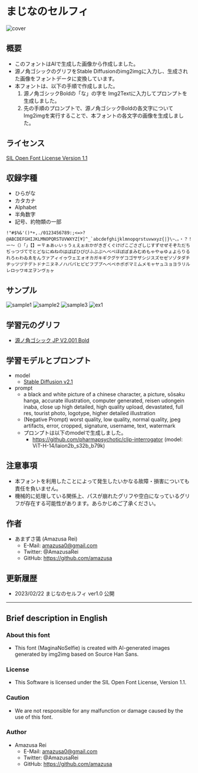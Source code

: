 # まじなのセルフィ

![cover](./images/cover.png)

## 概要

- このフォントはAIで生成した画像から作成しました。
- 源ノ角ゴシックのグリフをStable Diffusionのimg2imgに入力し、生成された画像をフォントデータに変換しています。
- 本フォントは、以下の手順で作成しました。
  1. 源ノ角ゴシックBoldの「な」の字を Img2Textに入力してプロンプトを生成しました。
  2. 先の手順のプロンプトで、源ノ角ゴシックBoldの各文字についてImg2imgを実行することで、本フォントの各文字の画像を生成しました。

## ライセンス

[SIL Open Font License Version 1.1](https://scripts.sil.org/cms/scripts/page.php?site_id=nrsi&id=OFL_web)

## 収録字種

- ひらがな
- カタカナ
- Alphabet
- 半角数字
- 記号、約物類の一部

```
!"#$%&'()*+,./0123456789:;<=>?@ABCDEFGHIJKLMNOPQRSTUVWXYZ[¥]^_`abcdefghijklmnopqrstuvwxyz{|}\~、。・？！ー～（）「」【】＝〒ぁあぃいぅうぇえぉおかがきぎくぐけげこごさざしじすずせぜそぞただちぢっつづてでとどなにぬねのはばぱひびぴふぶぷへべぺほぼぽまみむめもゃやゅゆょよらりるれろゎわゐゑをんゔァアィイゥウェエォオカガキギクグケゲコゴサザシジスズセゼソゾタダチヂッツヅテデトドナニヌネノハバパヒビピフブプヘベペホボポマミムメモャヤュユョヨラリルレロヮワヰヱヲンヴヵヶ
```

## サンプル

![sample1](./images/sample1.png)
![sample2](./images/sample2.png)
![sample3](./images/sample3.png)
![ex1](./images/ex1.png)

## 学習元のグリフ

- [源ノ角ゴシック JP V2.001 Bold](https://github.com/adobe-fonts/source-han-sans/tree/release)

## 学習モデルとプロンプト

- model
  - [Stable Diffusion v2.1](https://github.com/Stability-AI/stablediffusion)
- prompt
  - a black and white picture of a chinese character, a picture, sōsaku hanga, accurate illustration, computer generated, reisen udongein inaba, close up high detailed, high quality upload, devastated, full res, tourist photo, logotype, higher detailed illustration
  - (Negative Prompt) worst quality, low quality, normal quality, jpeg artifacts,  error, cropped, signature, username, text, watermark
  - プロンプトは以下のmodelで生成しました。
    - https://github.com/pharmapsychotic/clip-interrogator (model: ViT-H-14/laion2b_s32b_b79k)

## 注意事項

- 本フォントを利用したことによって発生したいかなる故障・損害についても責任を負いません。
- 機械的に処理している関係上、パスが崩れたグリフや空白になっているグリフが存在する可能性があります。あらかじめご了承ください。

## 作者

- あまずさ鴒 (Amazusa Rei)
  - E-Mail: amazusa0@gmail.com
  - Twitter: @AmazusaRei
  - GitHub: <https://github.com/amazusa>

## 更新履歴

- 2023/02/22  まじなのセルフィ ver1.0 公開

---

## Brief description in English

### About this font

- This font (MaginaNoSelfie) is created with AI-generated images generated by img2img based on Source Han Sans.
  
### License

- This Software is licensed under the SIL Open Font License, Version 1.1.

### Caution

- We are not responsible for any malfunction or damage caused by the use of this font.

### Author

- Amazusa Rei
  - E-Mail: amazusa0@gmail.com
  - Twitter: @AmazusaRei
  - GitHub: <https://github.com/amazusa>
